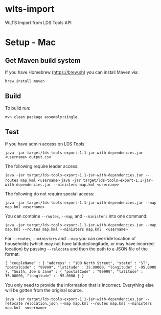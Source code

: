 # wlts-import
WLTS Import from LDS Tools API

# Setup - Mac

## Get Maven build system

If you have Homebrew (https://brew.sh) you can install Maven via:

`brew install maven`

## Build

To build run:

`mvn clean package assembly:single`

## Test

If you have admin access on LDS Tools:

`java -jar target/lds-tools-export-1.1-jar-with-dependencies.jar <username> output.csv`

The following require leader access:

`java -jar target/lds-tools-export-1.1-jar-with-dependencies.jar --routes map.kml <username>`
`java -jar target/lds-tools-export-1.1-jar-with-dependencies.jar --ministers map.kml <username>`

The following do not require special access:

`java -jar target/lds-tools-export-1.1-jar-with-dependencies.jar --map map.kml <username>`

You can combine `--routes`, `--map`, and `--ministers` into one command:

`java -jar target/lds-tools-export-1.1-jar-with-dependencies.jar --map map.kml --routes map.kml --ministers map.kml  <username>`

For `--routes`, `--ministers` and `--map` you can override location of households
	(which may not have latitude/longitude, or may have incorrect location) by passing `--relocate`
	and then the path to a JSON file of the format:

`
{
	"coupleName" : {
		"address" : "100 North Street",
		"state" : "ST",
		"postalCode" : "99999",
		"latitude" : 35.00000,
		"longitude" : -95.0000
	},
	"Smith, Joe & Jane" : {
		"postalCode" : "99999",
		"latitude" : 35.00000,
		"longitude" : -95.0000
	}
}
`

You only need to provide the information that is incorrect. Everything else will be gotten from the original source.

`java -jar target/lds-tools-export-1.1-jar-with-dependencies.jar --relocate relocation.json --map map.kml --routes map.kml --ministers map.kml  <username>`

